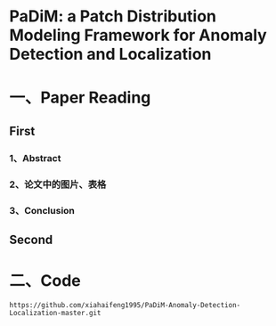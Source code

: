 # PaDiM: a Patch Distribution Modeling Framework for Anomaly Detection and Localization

# 一、Paper Reading

## First

### 1、Abstract



### 2、论文中的图片、表格



### 3、Conclusion





## Second







# 二、Code

```shell
https://github.com/xiahaifeng1995/PaDiM-Anomaly-Detection-Localization-master.git
```





